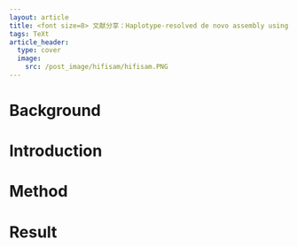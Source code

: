 ```yaml
---
layout: article
title: <font size=8> 文献分享：Haplotype-resolved de novo assembly using phased assembly graphs with hifiasm </font>
tags: TeXt
article_header:
  type: cover
  image: 
    src: /post_image/hifisam/hifisam.PNG
---
```


# Background

# Introduction

# Method

# Result
